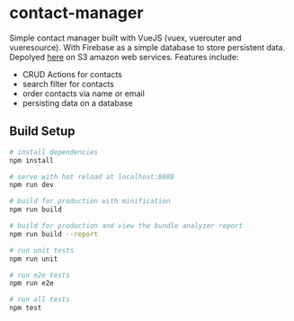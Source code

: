 # contact-manager

Simple contact manager built with VueJS (vuex, vuerouter and vueresource). With Firebase as a simple database to store persistent data. Depolyed [here](http://contact-manager-deploy.s3-website-ap-southeast-1.amazonaws.com/) on S3 amazon web services. Features include:

* CRUD Actions for contacts
* search filter for contacts
* order contacts via name or email
* persisting data on a database

## Build Setup

``` bash
# install dependencies
npm install

# serve with hot reload at localhost:8080
npm run dev

# build for production with minification
npm run build

# build for production and view the bundle analyzer report
npm run build --report

# run unit tests
npm run unit

# run e2e tests
npm run e2e

# run all tests
npm test
```
